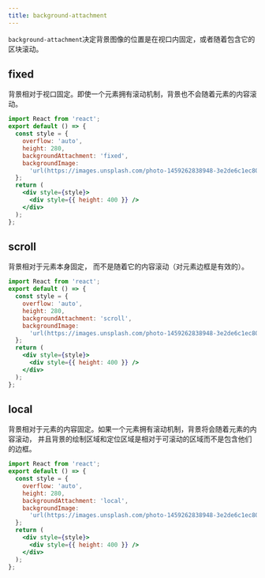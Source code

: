 ```yaml
---
title: background-attachment
---
```


`background-attachment`决定背景图像的位置是在视口内固定，或者随着包含它的区块滚动。

## fixed

背景相对于视口固定。即使一个元素拥有滚动机制，背景也不会随着元素的内容滚动。

```jsx | inline
import React from 'react';
export default () => {
  const style = {
    overflow: 'auto',
    height: 280,
    backgroundAttachment: 'fixed',
    backgroundImage:
      'url(https://images.unsplash.com/photo-1459262838948-3e2de6c1ec80?ixlib=rb-1.2.1&ixid=eyJhcHBfaWQiOjEyMDd9&auto=format&fit=crop&w=800&q=80)',
  };
  return (
    <div style={style}>
      <div style={{ height: 400 }} />
    </div>
  );
};
```

## scroll

背景相对于元素本身固定， 而不是随着它的内容滚动（对元素边框是有效的）。

```jsx | inline
import React from 'react';
export default () => {
  const style = {
    overflow: 'auto',
    height: 280,
    backgroundAttachment: 'scroll',
    backgroundImage:
      'url(https://images.unsplash.com/photo-1459262838948-3e2de6c1ec80?ixlib=rb-1.2.1&ixid=eyJhcHBfaWQiOjEyMDd9&auto=format&fit=crop&w=800&q=80)',
  };
  return (
    <div style={style}>
      <div style={{ height: 400 }} />
    </div>
  );
};
```

## local

背景相对于元素的内容固定。如果一个元素拥有滚动机制，背景将会随着元素的内容滚动， 并且背景的绘制区域和定位区域是相对于可滚动的区域而不是包含他们的边框。

```jsx | inline
import React from 'react';
export default () => {
  const style = {
    overflow: 'auto',
    height: 280,
    backgroundAttachment: 'local',
    backgroundImage:
      'url(https://images.unsplash.com/photo-1459262838948-3e2de6c1ec80?ixlib=rb-1.2.1&ixid=eyJhcHBfaWQiOjEyMDd9&auto=format&fit=crop&w=800&q=80)',
  };
  return (
    <div style={style}>
      <div style={{ height: 400 }} />
    </div>
  );
};
```
